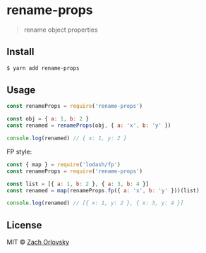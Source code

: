 # rename-props

> rename object properties

## Install

```bash
$ yarn add rename-props
```

## Usage

```js
const renameProps = require('rename-props')

const obj = { a: 1, b: 2 }
const renamed = renameProps(obj, { a: 'x', b: 'y' })

console.log(renamed) // { x: 1, y: 2 }
```
FP style:

```js
const { map } = require('lodash/fp')
const renameProps = require('rename-props')

const list = [{ a: 1, b: 2 }, { a: 3, b: 4 }]
const renamed = map(renameProps.fp({ a: 'x', b: 'y' }))(list)

console.log(renamed) // [{ x: 1, y: 2 }, { x: 3, y: 4 }]
```

## License

MIT © [Zach Orlovsky](https://orlovsky.rocks)
